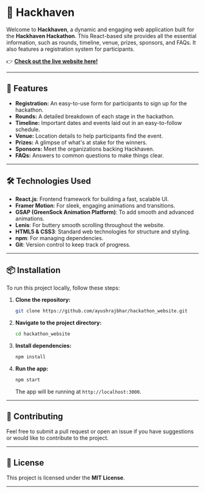 # 🎉 Hackhaven

Welcome to **Hackhaven**, a dynamic and engaging web application built for the **Hackhaven Hackathon**. This React-based site provides all the essential information, such as rounds, timeline, venue, prizes, sponsors, and FAQs. It also features a registration system for participants. 

👉 **[Check out the live website here!](https://hackhaven.csislrtce.in/)**

---

## 🚀 Features
- **Registration:** An easy-to-use form for participants to sign up for the hackathon.
- **Rounds:** A detailed breakdown of each stage in the hackathon.
- **Timeline:** Important dates and events laid out in an easy-to-follow schedule.
- **Venue:** Location details to help participants find the event.
- **Prizes:** A glimpse of what's at stake for the winners.
- **Sponsors:** Meet the organizations backing Hackhaven.
- **FAQs:** Answers to common questions to make things clear.

---

## 🛠️ Technologies Used
- **React.js**: Frontend framework for building a fast, scalable UI.
- **Framer Motion**: For sleek, engaging animations and transitions.
- **GSAP (GreenSock Animation Platform)**: To add smooth and advanced animations.
- **Lenis**: For buttery smooth scrolling throughout the website.
- **HTML5 & CSS3**: Standard web technologies for structure and styling.
- **npm**: For managing dependencies.
- **Git**: Version control to keep track of progress.

---

## 📦 Installation

To run this project locally, follow these steps:

1. **Clone the repository:**
    ```bash
    git clone https://github.com/ayushrajbhar/hackathon_website.git
    ```

2. **Navigate to the project directory:**
    ```bash
    cd hackathon_website
    ```

3. **Install dependencies:**
    ```bash
    npm install
    ```

4. **Run the app:**
    ```bash
    npm start
    ```

   The app will be running at `http://localhost:3000`.

---

## 🤝 Contributing

Feel free to submit a pull request or open an issue if you have suggestions or would like to contribute to the project.

---

## 📜 License

This project is licensed under the **MIT License**.

---